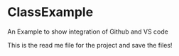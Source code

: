 # ClassExample
An Example to show integration of Github and VS code

This is the read me file for the project and save the files!